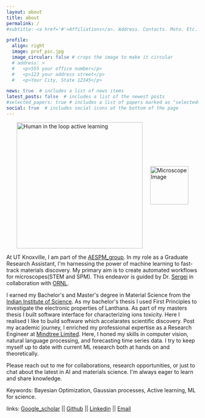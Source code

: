```yaml
---
layout: about
title: about
permalink: /
#subtitle: <a href='#'>Affiliations</a>. Address. Contacts. Moto. Etc.

profile:
  align: right
  image: prof_pic.jpg
  image_circular: false # crops the image to make it circular
  # address: >
  #   <p>555 your office number</p>
  #   <p>123 your address street</p>
  #   <p>Your City, State 12345</p>

news: true  # includes a list of news items
latest_posts: false  # includes a list of the newest posts
#selected_papers: true # includes a list of papers marked as "selected={true}"
social: true  # includes social icons at the bottom of the page
---
```


<div style="display: flex; align-items: center; justify-content: center;">
    <!-- Image 1 -->
    <img src="{{ site.baseurl }}/assets/img/hAE_dec_2024.png" alt="Human in the loop active learning" style="width:330px; margin-right: 20px;">
    <!-- Image 2 -->
    <img src="{{ site.baseurl }}/assets/img/up_with_mic.png" alt="Microscope Image" style="width:100px;">
</div>


At UT Knoxville, I am part of the [AESPM_group](https://ae-spm.utk.edu/). In my role as a Graduate Research Assistant, I'm harnessing the power of machine learning to fast-track materials discovery. My primary aim is to create automated workflows for microscopes(STEM and SPM). This endeavor is guided by Dr. [Sergei](https://scholar.google.co.in/citations?user=-cuxoSQAAAAJ&hl=en) in collaboration with [ORNL](https://www.ornl.gov/).  

I earned my Bachelor's and Master's degree in Material Science from the [Indian Institute of Science](https://iisc.ac.in/). As my bachelor's thesis I  used First Principles to investigate the electronic properties of Lanthana. As part of my masters thesis I built software interface for characterizing ions toxicity. Here I realised I like to build software which accelarates scientific discovery. Post my academic journey, I enriched my professional expertise as a Research Engineer at [Mindtree Limited](https://www.ltimindtree.com/). Here, I honed my skills in computer vision, natural language processing, and forecasting time series data. I try to keep myself up to date with current ML research both at hands on and theoretically.

Please reach out to me for collaborations, research opportunities, or just to chat about the latest in AI and materials science. I'm always eager to learn and share knowledge. 

Keywords: Bayesian Optimization, Gaussian processes, Active learning, ML for science.


links:
[Google_scholar](https://scholar.google.com/citations?user=BqhnGGAAAAAJ&hl=en) ||
[Github](https://github.com/utkarshp1161) ||
[Linkedin](https://www.linkedin.com/in/utkarsh-pratiush-376ab6171/) ||
[Email](mailto:upratius@vols.edu.utk)



<!-- Write your biography here. Tell the world about yourself. Link to your favorite [subreddit](http://reddit.com). You can put a picture in, too. The code is already in, just name your picture `prof_pic.jpg` and put it in the `img/` folder.

Put your address / P.O. box / other info right below your picture. You can also disable any these elements by editing `profile` property of the YAML header of your `_pages/about.md`. Edit `_bibliography/papers.bib` and Jekyll will render your [publications page](/UtkarshsAIInScience.github.io/publications/) automatically.

Link to your social media connections, too. This theme is set up to use [Font Awesome icons](http://fortawesome.github.io/Font-Awesome/) and [Academicons](https://jpswalsh.github.io/academicons/), like the ones below. Add your Facebook, Twitter, LinkedIn, Google Scholar, or just disable all of them. -->
